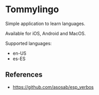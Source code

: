 # Tommylingo

Simple application to learn languages.

Available for iOS, Android and MacOS.

Supported languages:
- en-US
- es-ES

## References
- https://github.com/asosab/esp_verbos
